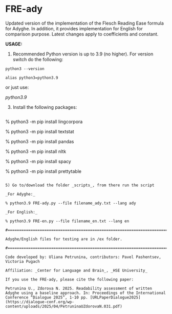 # FRE-ady
Updated version of the implementation of the Flesch Reading Ease formula for Adyghe. In addition, it provides implementation for English for comparison purpose. 
Latest changes apply to coefficients and constant.

**USAGE:**
1) Recommended Python version is up to 3.9 (no higher).
For version switch do the following:
```
python3 --version

alias python3=python3.9
```
or just use:

_python3.9_

3) Install the following packages:
   ```
% python3 -m pip install lingcorpora

% python3 -m pip install textstat

% python3 -m pip install pandas

% python3 -m pip install nltk

% python3 -m pip install spacy

% python3 -m pip install prettytable    
```

5) Go to/download the folder _scripts_, from there run the script
   
_For Adyghe:_

% python3.9 FRE-ady.py --file filename_ady.txt --lang ady  

_For English:_

% python3.9 FRE-en.py --file filename_en.txt --lang en

#========================================================================#

Adyghe/English files for testing are in /ex folder.

#========================================================================#

Code developed by: Uliana Petrunina, contributors: Pavel Pashentsev, Victoria Pugach

Affiliation: _Center for Language and Brain_, _HSE University_

If you use the FRE-ady, please cite the following paper:

Petrunina U., Zdorova N. 2025. Readability assessment of written Adyghe using a baseline approach. In: Proceedings of the International Conference “Dialogue 2025”, 1-10 pp. [URLPaperDialogue2025](https://dialogue-conf.org/wp-content/uploads/2025/04/PetruninaUZdorovaN.031.pdf) 
